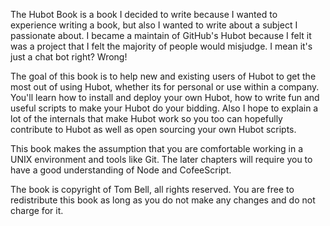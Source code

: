 The Hubot Book is a book I decided to write because I wanted to experience
writing a book, but also I wanted to write about a subject I passionate about. I
became a maintain of GitHub's Hubot because I felt it was a project that I felt
the majority of people would misjudge. I mean it's just a chat bot right? Wrong!

The goal of this book is to help new and existing users of Hubot to get the most
out of using Hubot, whether its for personal or use within a company. You'll
learn how to install and deploy your own Hubot, how to write fun and useful
scripts to make your Hubot do your bidding. Also I hope to explain a lot of the
internals that make Hubot work so you too can hopefully contribute to Hubot as
well as open sourcing your own Hubot scripts.

This book makes the assumption that you are comfortable working in a UNIX
environment and tools like Git. The later chapters will require you to have a
good understanding of Node and CofeeScript.

The book is copyright of Tom Bell, all rights reserved. You are free to
redistribute this book as long as you do not make any changes and do not charge
for it.
